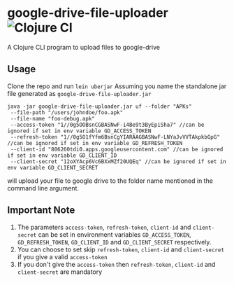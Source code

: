 # google-drive-file-uploader ![Clojure CI](https://github.com/ashwinbhaskar/google-drive-file-uploader/workflows/Clojure%20CI/badge.svg?branch=master)

A Clojure CLI program to upload files to google-drive

## Usage

Clone the repo and run `lein uberjar`
Assuming you name the standalone jar file generated as `google-drive-file-uploader.jar`
```
java -jar google-drive-file-uploader.jar uf --folder "APKs"
 --file-path "/users/johndoe/foo.apk"
 --file-name "foo-debug.apk"
 --access-token "1//0g5OOBsnCGBASNwF-i4Be9t3ByEpiSha7" //can be ignored if set in env variable GD_ACCESS_TOKEN
 --refresh-token "1//0g5O1fYfm6BsnCgYIARAAGBASNwF-LNYaJvVVTAkpkbGpG" //can be ignored if set in env variable GD_REFRESH_TOKEN
 --client-id "806260tdi0.apps.googleusercontent.com" //can be ignored if set in env variable GD_CLIENT_ID
 --client-secret "12oXYAcp6Vc6BXxMZf20UQEq" //can be ignored if set in env variable GD_CLIENT_SECRET
```
will upload your file to google drive to the folder name mentioned in the command line argument.

## Important Note
 1. The parameters `access-token`, `refresh-token`, `client-id` and `client-secret` can be set in environment variables `GD_ACCESS_TOKEN`, `GD_REFRESH_TOKEN`, `GD_CLIENT_ID` and `GD_CLIENT_SECRET` respectively.
 2. You can choose to set skip `refresh-token`, `client-id` and `client-secret` if you give a valid `access-token`
 3. If you don't give the `access-token` then `refresh-token`, `client-id` and `client-secret` are mandatory
